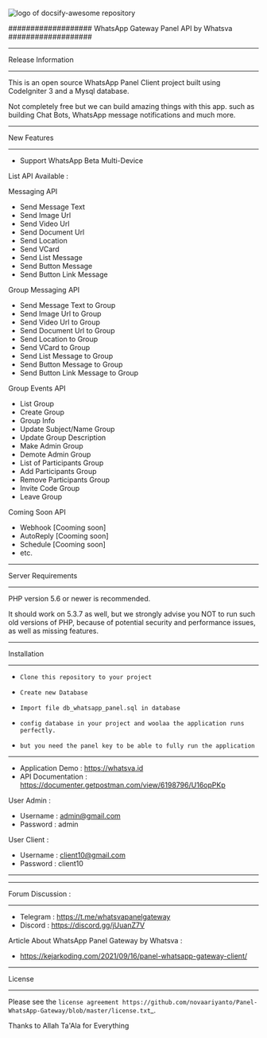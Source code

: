 
<br>
<img src="https://github.com/novaariyanto/Panel-WhatsApp-Gateway/blob/master/assets/screenshoot/ScanQr.JPG?raw=true" alt="logo of docsify-awesome repository" style="max-width: 100%;">
<br>

###################
WhatsApp Gateway Panel API by Whatsva
###################
*******************
Release Information
*******************

This is an open source WhatsApp Panel Client project built using CodeIgniter 3 and a Mysql database.

Not completely free but we can build amazing things with this app. 
such as building Chat Bots, WhatsApp message notifications and much more.

**************************
New Features
**************************

*  Support WhatsApp Beta Multi-Device

List API Available :

Messaging API

- Send Message Text 
- Send Image Url 
- Send Video Url 
- Send Document Url 
- Send Location 
- Send VCard 
- Send List Message 
- Send Button Message 
- Send Button Link Message 


Group Messaging API

- Send Message Text to Group
- Send Image Url to Group
- Send Video Url to Group
- Send Document Url to Group
- Send Location to Group
- Send VCard to Group
- Send List Message to Group
- Send Button Message to Group
- Send Button Link Message to Group

Group Events API

- List Group
- Create Group
- Group Info
- Update Subject/Name Group
- Update Group Description
- Make Admin Group
- Demote Admin Group
- List of Participants Group
- Add Participants Group
- Remove Participants Group
- Invite Code Group
- Leave Group


Coming Soon API

- Webhook [Cooming soon]
- AutoReply [Cooming soon]
- Schedule [Cooming soon]
- etc.

*******************
Server Requirements
*******************

PHP version 5.6 or newer is recommended.

It should work on 5.3.7 as well, but we strongly advise you NOT to run
such old versions of PHP, because of potential security and performance
issues, as well as missing features.

************
Installation
************

-  `Clone this repository to your project`
-  `Create new Database`
-  `Import file db_whatsapp_panel.sql in database`
-  `config database in your project and woolaa the application runs perfectly.`

-  `but you need the panel key to be able to fully run the application` 

************

* Application Demo : https://whatsva.id
* API Documentation : https://documenter.getpostman.com/view/6198796/U16opPKp

User Admin : 
 - Username : admin@gmail.com
 - Password : admin

 User Client : 
 - Username : client10@gmail.com
 - Password : client10

************

 *******
 Forum Discussion : 
 *******

 - Telegram : https://t.me/whatsvapanelgateway
 - Discord  : https://discord.gg/jUuanZ7V

 Article About WhatsApp Panel Gateway by Whatsva : 

 - https://kejarkoding.com/2021/09/16/panel-whatsapp-gateway-client/

*******
License
*******

Please see the `license
agreement https://github.com/novaariyanto/Panel-WhatsApp-Gateway/blob/master/license.txt`_.


Thanks to Allah Ta'Ala for Everything


